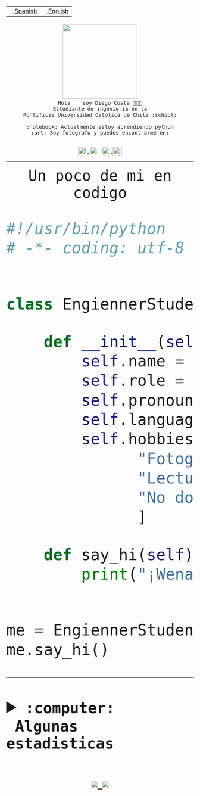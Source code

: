 <table border="0"  align="right">
 <tr><td><a href="README.md"><img src="https://upload.wikimedia.org/wikipedia/commons/thumb/8/89/Bandera_de_Espa%C3%B1a.svg/1200px-Bandera_de_Espa%C3%B1a.svg.png" height="10"> Spanish</a></td>
 <td><a href="README.en.md"><img src="https://upload.wikimedia.org/wikipedia/commons/a/a4/Flag_of_the_United_States.svg" height="10"> English</a></td></tr>
</table><br><br><br>


<p align="center">
  <img src="https://github.com/diegocostares/diegocostares/blob/main/Images/aaa2.gif?raw=true" width="200px">
  <br><samp>
    Hola <img src="https://media.giphy.com/media/hvRJCLFzcasrR4ia7z/giphy.gif" width="16px"> soy Diego Costa 👨🏻‍💻<br>
    Estudiante de ingeniería en la <br>
    Pontificia Universidad Católica de Chile :school:<br>
  <br>
    :notebook: Actualmente estoy aprendiendo python <br>
    :art: Soy fotografo y puedes encontrarme en: <br>
  <br></samp>
  
</p>

<p align="center">
   <a href="https://instagram.com/diegocosta_no" target="blank">
    <img 
    align="center" src="https://cdn.jsdelivr.net/npm/simple-icons@3.0.1/icons/instagram.svg" alt="instagram" height="25px" width="25px" />
  </a>
  <a style="border: 3px solid; color: white;"href="https://t.me/diegocosta_no" target="blank">
  <img
  align="center" alt="Telegram" width="25px" src="https://icons-for-free.com/iconfiles/png/512/Telegram-1324888767380505522.png" />
</a>
<a href="https://api.whatsapp.com/send?phone=56971897835&text=Hola!" target="blank">
  <img
  align="center" alt="wtsp" width="25px" src="https://img.icons8.com/pastel-glyph/2x/whatsapp--v2.png" />
</a>
<a href="https://www.linkedin.com/in/diego-costa-786249213/" target="blank">
  <img
  align="center" alt="wtsp" width="25px" src="https://img.icons8.com/metro/452/linkedin.png" />
</a>

  </a>
</p>

---


<p align="center"><font size="25"><samp>Un poco de mi en codigo</samp></front></p>


```python
#!/usr/bin/python
# -*- coding: utf-8 -*-


class EngiennerStudent:

    def __init__(self):
        self.name = "Diego Costa"
        self.role = "Estudiante"
        self.pronouns = "he/him"
        self.language_spoken = ["es_CL", "en_US"]
        self.hobbies = [
              "Fotografia",
              "Lectura",
              "No dormir",
              ]

    def say_hi(self):
        print("¡Wena mundo!")


me = EngiennerStudent()
me.say_hi()
```
---
<details>
  <summary><b><samp>:computer: &nbsp;Algunas estadisticas</samp></b></summary>
  <br/></p>

<!--START_SECTION:waka-->
![Code Time](http://img.shields.io/badge/Code%20Time-325%20hrs%2028%20mins-blue)

**Soy nocturno 🦉** 

```text
🌞 Mañana     4 commits      ░░░░░░░░░░░░░░░░░░░░░░░░░   2.68% 
🌆 Día        47 commits     ████████░░░░░░░░░░░░░░░░░   31.54% 
🌃 Tarde      44 commits     ███████░░░░░░░░░░░░░░░░░░   29.53% 
🌙 Noche      54 commits     █████████░░░░░░░░░░░░░░░░   36.24%

```
📅 **Soy más productivo los Miércoles** 

```text
Lunes        10 commits     █░░░░░░░░░░░░░░░░░░░░░░░░   6.71% 
Martes       15 commits     ██░░░░░░░░░░░░░░░░░░░░░░░   10.07% 
Miércoles    82 commits     █████████████░░░░░░░░░░░░   55.03% 
Jueves       2 commits      ░░░░░░░░░░░░░░░░░░░░░░░░░   1.34% 
Viernes      4 commits      ░░░░░░░░░░░░░░░░░░░░░░░░░   2.68% 
Sábado       16 commits     ██░░░░░░░░░░░░░░░░░░░░░░░   10.74% 
Domingo      20 commits     ███░░░░░░░░░░░░░░░░░░░░░░   13.42%

```


📊 **Esta semana me dediqué a** 

```text
🐱‍💻 Proyectos: 
T0                       40 hrs 20 mins      ██████████████████████░░░   89.42% 
SHAREGO-G54              1 hr 32 mins        ░░░░░░░░░░░░░░░░░░░░░░░░░   3.44% 
SHAREGO                  1 hr 28 mins        ░░░░░░░░░░░░░░░░░░░░░░░░░   3.29% 
T0-2020-2-DquezadaO      33 mins             ░░░░░░░░░░░░░░░░░░░░░░░░░   1.24% 
G-54-sofw                29 mins             ░░░░░░░░░░░░░░░░░░░░░░░░░   1.08%

```


 Last Updated on 03/04/2022 02:58:06 UTC
<!--END_SECTION:waka-->
  
  

 <p align="center"> <img src="https://github-readme-stats.vercel.app/api?username=diegocostares&show_icons=true&theme=ayu-mirage" alt="abhisheknaiidu" /></p>
 
</details>

<p align=center>
  <a href="https://github.com/diegocostares">
    <img src="https://badges.pufler.dev/visits/diegocostares/diegocostares?style=flat-square&color=black&logo=github">
  </a>
  <a href="https://github.com/diegocostares?tab=repositories">
    <img src="https://badges.pufler.dev/repos/diegocostares?style=flat-square&color=black&logo=github">
  </a>
</p>

